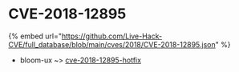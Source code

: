 # CVE-2018-12895
{% embed url="https://github.com/Live-Hack-CVE/full_database/blob/main/cves/2018/CVE-2018-12895.json" %}

* bloom-ux ~> [cve-2018-12895-hotfix](https://www.alice-snow.ru/2018/database/cve-2018-12895/cve-2018-12895-hotfix-bloom-ux)